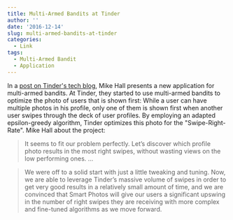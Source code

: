 ```yaml
---
title: Multi-Armed Bandits at Tinder
author: ''
date: '2016-12-14'
slug: multi-armed-bandits-at-tinder
categories:
  - Link
tags:
  - Multi-Armed Bandit
  - Application
---
```


In a [post on Tinder's tech blog](http://tech.gotinder.com/smart-photos-2/), Mike Hall presents a new application for multi-armed bandits. At Tinder, they started to use multi-armed bandits to optimize the photo of users that is shown first: While a user can have multiple photos in his profile, only one of them is shown first when another user swipes through the deck of user profiles. By employing an adapted epsilon-greedy algorithm, Tinder optimizes this photo for the "Swipe-Right-Rate". Mike Hall about the project:

> It seems to fit our problem perfectly. Let’s discover which profile photo results in the most right swipes, without wasting views on the low performing ones. ...

> We were off to a solid start with just a little tweaking and tuning. Now, we are able to leverage Tinder’s massive volume of swipes in order to get very good results in a relatively small amount of time, and we are convinced that Smart Photos will give our users a significant upswing in the number of right swipes they are receiving with more complex and fine-tuned algorithms as we move forward.